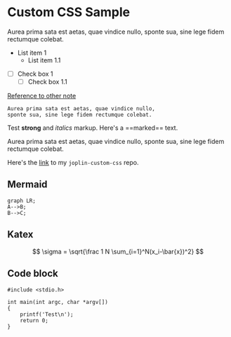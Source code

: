 # Custom CSS Sample

Aurea prima sata est aetas, quae vindice nullo, sponte sua, sine lege fidem rectumque colebat.

- List item 1
	- List item 1.1

- [ ] Check box 1
	- [ ] Check box 1.1

[Reference to other note](:/00112233445566778899aabbccddeeff)

    Aurea prima sata est aetas, quae vindice nullo,
    sponte sua, sine lege fidem rectumque colebat.

Test **strong** and _italics_ markup. Here's a ==marked== text.

Aurea prima sata est aetas, quae vindice nullo, sponte sua, sine lege fidem rectumque colebat.

Here's the [link](https://github.com/tessus/joplin-custom-css) to my `joplin-custom-css` repo.

## Mermaid

```mermaid
graph LR;
A-->B;
B-->C;
```

## Katex

$$
\sigma = \sqrt{\frac 1 N \sum_{i=1}^N(x_i-\bar{x})^2}
$$

## Code block

```
#include <stdio.h>

int main(int argc, char *argv[])
{
    printf('Test\n');
    return 0;
}
```
